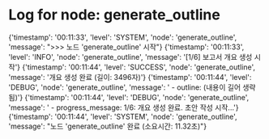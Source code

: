 # Log for node: generate_outline

{'timestamp': '00:11:33', 'level': 'SYSTEM', 'node': 'generate_outline', 'message': ">>> 노드 'generate_outline' 시작"}
{'timestamp': '00:11:33', 'level': 'INFO', 'node': 'generate_outline', 'message': '[1/6] 보고서 개요 생성 시작'}
{'timestamp': '00:11:44', 'level': 'SUCCESS', 'node': 'generate_outline', 'message': '개요 생성 완료 (길이: 3496자)'}
{'timestamp': '00:11:44', 'level': 'DEBUG', 'node': 'generate_outline', 'message': '  - outline: (내용이 길어 생략됨)'}
{'timestamp': '00:11:44', 'level': 'DEBUG', 'node': 'generate_outline', 'message': '  - progress_message: 1/6: 개요 생성 완료. 초안 작성 시작...'}
{'timestamp': '00:11:44', 'level': 'SYSTEM', 'node': 'generate_outline', 'message': "노드 'generate_outline' 완료 (소요시간: 11.32초)"}